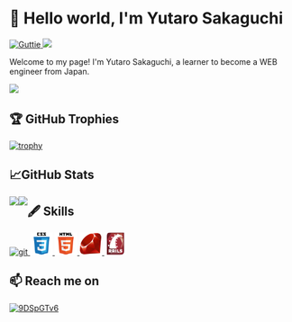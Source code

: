 # 👋 Hello world, I'm Yutaro Sakaguchi
<p align="left"> 
  <a href="https://github.com/Guttie/Guttie/">
    <img src="https://komarev.com/ghpvc/?username=Guttie" alt="Guttie" />
  </a>
  <a href="https://github.com/Guttie">
    <img height="20" src="https://img.shields.io/github/followers/Guttie?label=follow&logo=github&style=flat" />
  </a>
</p>
  
Welcome to my page! I'm Yutaro Sakaguchi, a learner to become a WEB engineer from Japan.
  
<!-- サマリー -->
![](https://github-profile-summary-cards.vercel.app/api/cards/profile-details?username=Guttie&theme=dracula)
  
## 🏆 GitHub Trophies
<!-- トロフィ統計 -->
[![trophy](https://github-profile-trophy.vercel.app/?username=Guttie&theme=dracula&no-frame=true&margin-w=6)](https://github.com/ryo-ma/github-profile-trophy)
  
## 📈GitHub Stats
<p align="left">
   <!-- リポジトリステータス -->
  <a href="https://github.com/anuraghazra/github-readme-stats">
    <img align="left" src="https://github-readme-stats.vercel.app/api?username=Guttie&hide=contribs&count_private=true&show_icons=true&theme=dracula&hide_border=true" />
  </a>
  <!-- ソースコード統計 -->
  <a href="https://github.com/anuraghazra/github-readme-stats">
    <img align="left" src="https://github-readme-stats.vercel.app/api/top-langs/?username=Guttie&theme=dracula&hide_border=true&layout=compact" />
  </a>
</p>
  
## 🖋 Skills
<p align="left">
  <a href="https://git-scm.com/" target="_blank" rel="noreferrer">
    <img src="https://www.vectorlogo.zone/logos/git-scm/git-scm-icon.svg" alt="git" width="40" height="40"/>
  </a>
  <a href="https://www.w3schools.com/css/" target="_blank" rel="noreferrer">
    <img src="https://raw.githubusercontent.com/devicons/devicon/master/icons/css3/css3-original-wordmark.svg" alt="css3" width="40" height="40"/>
  </a>
  <a href="https://www.w3schools.com/html/" target="_blank" rel="noreferrer">
    <img src="https://raw.githubusercontent.com/devicons/devicon/master/icons/html5/html5-original-wordmark.svg" alt="html5" width="40" height="40"/>
  </a>
  <a href="https://www.ruby-lang.org/en/" target="_blank" rel="noreferrer">
    <img src="https://raw.githubusercontent.com/devicons/devicon/master/icons/ruby/ruby-original.svg" alt="ruby" width="40" height="40"/>
  </a>
  <a href="https://rubyonrails.org" target="_blank" rel="noreferrer">
    <img src="https://raw.githubusercontent.com/devicons/devicon/master/icons/rails/rails-original-wordmark.svg" alt="rails" width="40" height="40"/>
  </a> 
</p>
  
## 📫 Reach me on
<p align="left">
  <a href="https://discord.gg/QMarzBQc" target="blank">
    <img align="center" src="https://raw.githubusercontent.com/rahuldkjain/github-profile-readme-generator/master/src/images/icons/Social/discord.svg" alt="9DSpGTv6" height="40" width="40" />
  </a>
</p>

<!--
**Guttie/Guttie** is a ✨ _special_ ✨ repository because its `README.md` (this file) appears on your GitHub profile.

Here are some ideas to get you started:

- 🔭 I’m currently working on ...
- 🌱 I’m currently learning ...
- 👯 I’m looking to collaborate on ...
- 🤔 I’m looking for help with ...
- 💬 Ask me about ...
- 📫 How to reach me: ...
- 😄 Pronouns: ...
- ⚡ Fun fact: ...
-->

